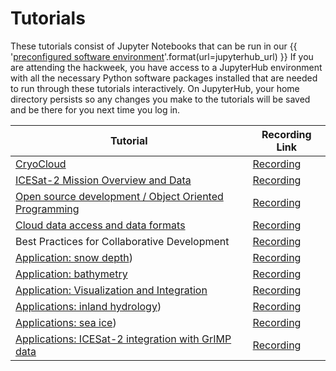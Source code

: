 # Tutorials

These tutorials consist of Jupyter Notebooks that can be run in our
{{ '[preconfigured software environment]({url})'.format(url=jupyterhub_url) }}
If you are attending the hackweek, you have access to a JupyterHub environment
with all the necessary Python software packages installed that are needed to run
through these tutorials interactively. On JupyterHub, your home directory persists
so any changes you make to the tutorials will be saved and be there for you next
time you log in.

| Tutorial                                                                                           | Recording Link                                           |
|----------------------------------------------------------------------------------------------------|----------------------------------------------------------|
| [CryoCloud](./cryocloud_demo/CryoCloud_demo.ipynb)                                                 | [Recording](https://youtu.be/ub86G53V12s)                |
| [ICESat-2 Mission Overview and Data](./mission_overview/index.md)                                  | [Recording](https://youtu.be/2-Uo-iZfa4U)                |
| [Open source development / Object Oriented Programming](./OOP/index.md)                            | [Recording](https://youtu.be/ztAAWL_dQGo)                |
| [Cloud data access and data formats](./data-access-and-format%2Findex.md)                          | [Recording](https://youtu.be/xVfojeQ4bLw)                |
| Best Practices for Collaborative Development                                                       | [Recording](https://www.youtube.com/watch?v=CzHq8RT0RVg) |
| [Application: snow depth](./snow-depth/applications-tutorial-snow-depth.ipynb))                    | [Recording](https://youtu.be/jWoyc2NHMOo)                |
| [Application: bathymetry](./bathymetry/bathymetry_tutorial.ipynb)                                  | [Recording](https://youtu.be/EJHoJcmO274)                |
| [Application: Visualization and Integration](./DataVisualization/OpenAltimetry_Earth_Engine.ipynb) | [Recording](https://youtu.be/HKIQqiHAwsA)                |
| [Applications: inland hydrology](./Hydrology/Hackweek.ipynb))                                      | [Recording](https://youtu.be/4SkmrQM7ch4)                                            |
| [Applications: sea ice](./sea_ice/1_sea_ice_tutorial.ipynb))                                       | [Recording](https://youtu.be/e0M7CyfbJYc)                                            |
| [Applications: ICESat-2 integration with GrIMP data](./GrIMP/GrIMP_tutorial.ipynb)                 | [Recording](https://youtu.be/nL841OYNkPM)                                            |
